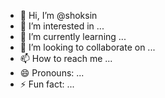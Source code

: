 - 👋 Hi, I’m @shoksin
- 👀 I’m interested in ...
- 🌱 I’m currently learning ...
- 💞️ I’m looking to collaborate on ...
- 📫 How to reach me ...
- 😄 Pronouns: ...
- ⚡ Fun fact: ...

<!---
shoksin/shoksin is a ✨ special ✨ repository because its `README.md` (this file) appears on your GitHub profile.
You can click the Preview link to take a look at your changes.
--->
